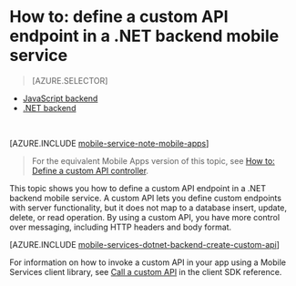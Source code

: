 <properties
	pageTitle="How to define a custom API in a .NET backend mobile service | Azure Mobile Services"
	description="Learn how to define a custom API endpoint in a .NET backend mobile service."
	services="mobile-services"
	documentationCenter=""
	authors="ggailey777"
	manager="erikre"
	editor=""/>

<tags
	ms.service="mobile-services"
	ms.workload="mobile"
	ms.tgt_pltfrm="mobile-multiple"
	ms.devlang="dotnet"
	ms.topic="article"
	ms.date="07/21/2016"
	ms.author="glenga"/>


# How to: define a custom API endpoint in a .NET backend mobile service
> [AZURE.SELECTOR]
- [JavaScript backend](./mobile-services-javascript-backend-define-custom-api.md)
- [.NET backend](./mobile-services-dotnet-backend-define-custom-api.md)

&nbsp;

[AZURE.INCLUDE [mobile-service-note-mobile-apps](../../includes/mobile-services-note-mobile-apps.md)]
> For the equivalent Mobile Apps version of this topic, see [How to: Define a custom API controller](../app-service-mobile/app-service-mobile-dotnet-backend-how-to-use-server-sdk.md#how-to-define-a-custom-api-controller).

This topic shows you how to define a custom API endpoint in a .NET backend mobile service. A custom API lets you define custom endpoints with server functionality, but it does not map to a database insert, update, delete, or read operation. By using a custom API, you have more control over messaging, including HTTP headers and body format.

[AZURE.INCLUDE [mobile-services-dotnet-backend-create-custom-api](../../includes/mobile-services-dotnet-backend-create-custom-api.md)]

For information on how to invoke a custom API in your app using a Mobile Services client library, see [Call a custom API](mobile-services-windows-dotnet-how-to-use-client-library.md#custom-api) in the client SDK reference.


<!-- Anchors. -->

<!-- Images. -->

<!-- URLs. -->

